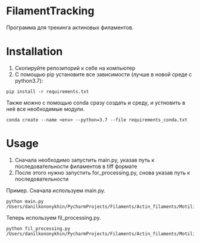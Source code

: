 # FilamentTracking

Программа для трекинга актиновых филаментов. 

# Installation

1. Скопируйте репозиторий к себе на компьютер 
2. С помощью pip установите все зависимости (лучше в новой среде с python3.7): 

```
pip install -r requirements.txt
```
Также можно с помощью conda сразу создать и среду, и устновить в неё все необходимые модули. 
```
conda create --name <env> --python=3.7 --file requirements_conda.txt
```

# Usage 

1. Сначала необходимо запустить main.py, указав путь к последовательности филаментов в tiff формате
2. После этого нужно запустить for_processing.py, снова указав путь к последовательности

Пример. Сначала используем main.py.

```
python main.py /Users/danilkononykhin/PycharmProjects/Filaments/Actin_filaments/Motility_Mar.19__tiff_mdf/25031911.tif   
```
Теперь используем fil_processing.py.
```
python fil_processing.py /Users/danilkononykhin/PycharmProjects/Filaments/Actin_filaments/Motility_Mar.19__tiff_mdf/25031911.tif   
```